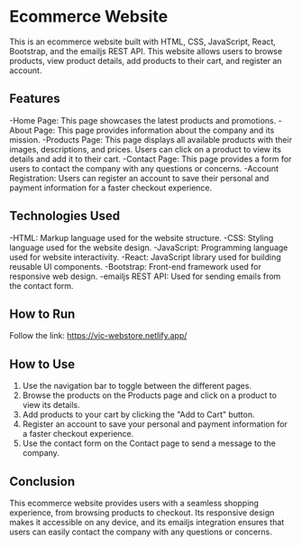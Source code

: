 # Ecommerce Website

This is an ecommerce website built with HTML, CSS, JavaScript, React, Bootstrap, and the emailjs REST API. This website allows users to browse products, view product details, add products to their cart, and register an account.

## Features

-Home Page: This page showcases the latest products and promotions.
-About Page: This page provides information about the company and its mission.
-Products Page: This page displays all available products with their images, descriptions, and prices. Users can click on a product to view its details and add it to their cart.
-Contact Page: This page provides a form for users to contact the company with any questions or concerns.
-Account Registration: Users can register an account to save their personal and payment information for a faster checkout experience.

## Technologies Used

-HTML: Markup language used for the website structure.
-CSS: Styling language used for the website design.
-JavaScript: Programming language used for website interactivity.
-React: JavaScript library used for building reusable UI components.
-Bootstrap: Front-end framework used for responsive web design.
-emailjs REST API: Used for sending emails from the contact form.

## How to Run

Follow the link: https://vic-webstore.netlify.app/

## How to Use

1. Use the navigation bar to toggle between the different pages.
2. Browse the products on the Products page and click on a product to view its details.
3. Add products to your cart by clicking the "Add to Cart" button.
4. Register an account to save your personal and payment information for a faster checkout experience.
5. Use the contact form on the Contact page to send a message to the company.

## Conclusion

This ecommerce website provides users with a seamless shopping experience, from browsing products to checkout. Its responsive design makes it accessible on any device, and its emailjs integration ensures that users can easily contact the company with any questions or concerns.